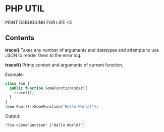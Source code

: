 # PHP UTIL

PRINT DEBUGGING FOR LIFE <3

## Contents

**trace()** Takes any number of arguments and datatypes and attempts to use JSON to render them to the error log.

**tracef()** Prints context and arguments of current function.

Example:

```php
class Foo {
  public function SomeFunction($bar){
    tracef();
  }
}
(new Foo())->SomeFunction("Hello World!");
```

Output:

```text
"Foo->SomeFunction" ["Hello World!"]
```
